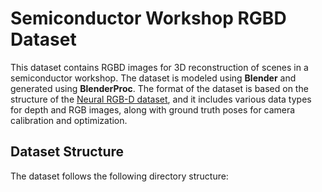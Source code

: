 # Semiconductor Workshop RGBD Dataset

This dataset contains RGBD images for 3D reconstruction of scenes in a semiconductor workshop. The dataset is modeled using **Blender** and generated using **BlenderProc**. The format of the dataset is based on the structure of the [Neural RGB-D dataset](https://github.com/dazinovic/neural-rgbd-surface-reconstruction), and it includes various data types for depth and RGB images, along with ground truth poses for camera calibration and optimization.

## Dataset Structure

The dataset follows the following directory structure:

